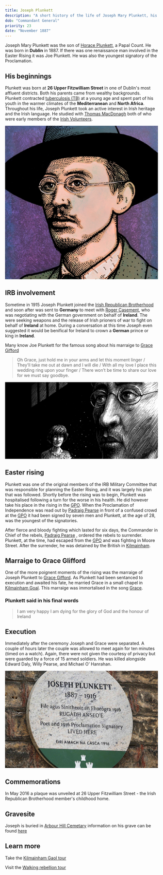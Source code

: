 ```yaml
---
title: Joseph Plunkett
description: "A short history of the life of Joseph Mary Plunkett, his influence in the rising and his eventual execution."
dob: "Commandant General"
priority: 23
date: "November 1887"
---
```


Joseph Mary Plunkett was the son of [Horace Plunkett](https://en.wikipedia.org/wiki/Horace_Plunkett), a Papal Count. He was born in **Dublin** in 1887. If there was one renaissance man involved in the Easter Rising it was Joe Plunkett. 
He was also the youngest signatory of the Proclamation.


## His beginnings

Plunkett was born at **26 Upper Fitzwilliam Street** in one of Dublin's most affluent districts. Both his parents came from wealthy backgrounds.
Plunkett contracted [tuberculosis (TB)](https://en.wikipedia.org/wiki/Tuberculosis) at a young age and spent part of his youth in the warmer climates of the **Mediterranean** and **North Africa**.
Throughout his life, Joseph Plunkett took an active interest in Irish heritage and the Irish language.
He studied with [Thomas MacDonagh](https://en.wikipedia.org/wiki/Thomas_MacDonagh) both of who were early members of the [Irish Volunteers](https://en.wikipedia.org/wiki/Irish_Volunteers).

![Joseph Plunkett](./joseph_plunkett_1.jpg)

## IRB involvement

Sometime in 1915 Joseph Plunkett joined the [Irish Republican Brotherhood](https://en.wikipedia.org/wiki/Irish_Republican_Brotherhood) and soon after was sent to **Germany** to meet with [Roger Casement](https://en.wikipedia.org/wiki/Roger_Casement), who was negotiating with the German government on behalf of **Ireland**. The were seeking weapons and the release of Irish prioners of war to fight on behalf of **Ireland** at home. During a conversation at this time Joseph even suggested it would be
benifical for Ireland to crown a **German** prince or king in **Ireland**.

Many know Joe Plunkett for the famous song about his marraige to [Grace Gifford](https://en.wikipedia.org/wiki/Grace_Gifford)

> Oh Grace, just hold me in your arms and let this moment linger / They’ll take me out at dawn and I will die / With all my love I place this wedding ring upon your finger / There won’t be time to share our love for we must say goodbye.

![Joseph Plunkett](./joseph_plunkett_2.jpg)

## Easter rising

Plunkett was one of the original members of the IRB Military Committee that was responsible for planning the Easter Rising, and it was largely his plan that was followed. Shortly before the rising was to begin, Plunkett was hospitalised following a turn for the worse in his health.
He did however take his place in the rising in the [GPO](https://en.wikipedia.org/wiki/General_Post_Office,_Dublin).
When the Proclamation of Independence was read out by [Padraig Pearse](https://en.wikipedia.org/wiki/Patrick_Pearse) in front of a confused crowd at the [GPO](https://en.wikipedia.org/wiki/General_Post_Office,_Dublin) it had been signed by seven men and Plunkett, at the age of 28, was the youngest of the signatories.

After fierce and bloody fighting which lasted for six days, the Commander in Chief of the rebels, [Padraig Pearse](https://en.wikipedia.org/wiki/Patrick_Pearse) , ordered the rebels to surrender. Plunkett, at the time, had escaped from the [GPO](https://en.wikipedia.org/wiki/General_Post_Office,_Dublin) and was fighting in Moore Street. After the surrender, he was detained by the British in [Kilmainham](https://en.wikipedia.org/wiki/Kilmainham_Gaol).

## Marraige to Grace Glifford

One of the more poignent moments of the rising was the marraige of Joseph Plunkett to [Grace Gifford](https://en.wikipedia.org/wiki/Grace_Gifford).
As Plunkett had been sentanced to execution and awaited his fate, he married Grace in a small chapel in [Kilmainham Goal](https://en.wikipedia.org/wiki/Kilmainham_Gaol).
This marraige was immortalised in the song [Grace](https://www.youtube.com/watch?v=920WD_eEpp4).

### Plunkett said in his final words

> I am very happy I am dying for the glory of God and the honour of Ireland

## Execution

Immediately after the ceremony Joseph and Grace were separated. A couple of hours later the couple was allowed to meet again for ten minutes (timed on a watch). Again, there were not given the courtesy of privacy but were guarded by a force of 15 armed soldiers.
He was killed alongside Edward Daly, Willy Pearse, and Michael O’ Hanrahan.

![Joseph Plunkett](./joseph_plunkett_3.jpg)

## Commemorations

In May 2016 a plaque was unveiled at 26 Upper Fitzwilliam Street - the Irish Republican Brotherhood member's childhood home.

## Gravesite

Joseph is buried in [Arbour Hill Cemetary](https://en.wikipedia.org/wiki/Arbour_Hill_Prison) information on his grave can be found [here](https://www.findagrave.com/memorial/4268/joseph-mary-plunkett)

## Learn more

Take the [Kilmainham Gaol tour ](http://kilmainhamgaolmuseum.ie/)

Visit the [Walking rebellion tour](http://www.1916rising.com/bioPlunkett.html)